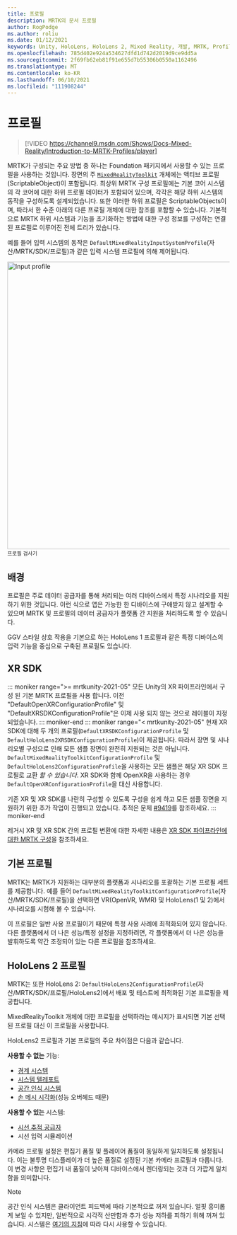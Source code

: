 ```yaml
---
title: 프로필
description: MRTK의 문서 프로필
author: RogPodge
ms.author: roliu
ms.date: 01/12/2021
keywords: Unity, HoloLens, HoloLens 2, Mixed Reality, 개발, MRTK, Profiles,
ms.openlocfilehash: 785d402e924a534627dfd1d742d2019d9ce9dd5a
ms.sourcegitcommit: 2f69fb62eb81f91e655d7b55306b0550a1162496
ms.translationtype: MT
ms.contentlocale: ko-KR
ms.lasthandoff: 06/10/2021
ms.locfileid: "111908244"
---
```

# <a name="profiles"></a>프로필

> [!VIDEO https://channel9.msdn.com/Shows/Docs-Mixed-Reality/Introduction-to-MRTK-Profiles/player]

MRTK가 구성되는 주요 방법 중 하나는 Foundation 패키지에서 사용할 수 있는 프로필을 사용하는 것입니다. 장면의 주 [`MixedRealityToolkit`](xref:Microsoft.MixedReality.Toolkit.MixedRealityToolkit) 개체에는 액티브 프로필(ScriptableObject)이 포함됩니다. 최상위 MRTK 구성 프로필에는 기본 코어 시스템의 각 코어에 대한 하위 프로필 데이터가 포함되어 있으며, 각각은 해당 하위 시스템의 동작을 구성하도록 설계되었습니다. 또한 이러한 하위 프로필은 ScriptableObjects이며, 따라서 한 수준 아래의 다른 프로필 개체에 대한 참조를 포함할 수 있습니다. 기본적으로 MRTK 하위 시스템과 기능을 초기화하는 방법에 대한 구성 정보를 구성하는 연결된 프로필로 이루어진 전체 트리가 있습니다.

예를 들어 입력 시스템의 동작은 `DefaultMixedRealityInputSystemProfile`(자산/MRTK/SDK/프로필)과 같은 입력 시스템 프로필에 의해 제어됩니다.

<img src="../images/profiles/input_profile.png" width="650px" alt="Input profile" style="display:block;">
<sup>프로필 검사기</sup>

## <a name="background"></a>배경

프로필은 주로 데이터 공급자를 통해 처리되는 여러 디바이스에서 특정 시나리오를 지원하기 위한 것입니다. 이런 식으로 앱은 가능한 한 디바이스에 구애받지 않고 설계할 수 있으며 MRTK 및 프로필의 데이터 공급자가 플랫폼 간 지원을 처리하도록 할 수 있습니다.

GGV 스타일 상호 작용을 기본으로 하는 HoloLens 1 프로필과 같은 특정 디바이스의 입력 기능을 중심으로 구축된 프로필도 있습니다.

## <a name="xr-sdk"></a>XR SDK

::: moniker range=">= mrtkunity-2021-05"
모든 Unity의 XR 파이프라인에서 구성 된 기본 MRTK 프로필을 사용 합니다. 이전 "DefaultOpenXRConfigurationProfile" 및 "DefaultXRSDKConfigurationProfile"은 이제 사용 되지 않는 것으로 레이블이 지정 되었습니다.
::: moniker-end
::: moniker range="< mrtkunity-2021-05"
현재 XR SDK에 대해 두 개의 프로필(`DefaultXRSDKConfigurationProfile` 및 `DefaultHoloLens2XRSDKConfigurationProfile`)이 제공됩니다. 따라서 장면 및 시나리오별 구성으로 인해 모든 샘플 장면이 완전히 지원되는 것은 아닙니다. `DefaultMixedRealityToolkitConfigurationProfile` 및 `DefaultHoloLens2ConfigurationProfile`을 사용하는 모든 샘플은 해당 XR SDK 프로필로 교환 _할 수 있습니다_. XR SDK와 함께 OpenXR을 사용하는 경우 `DefaultOpenXRConfigurationProfile`을 대신 사용합니다.

기존 XR 및 XR SDK를 나란히 구성할 수 있도록 구성을 쉽게 하고 모든 샘플 장면을 지원하기 위한 추가 작업이 진행되고 있습니다. 추적은 문제 [#9419](https://github.com/microsoft/MixedRealityToolkit-Unity/issues/9419)를 참조하세요.
::: moniker-end

레거시 XR 및 XR SDK 간의 프로필 변환에 대한 자세한 내용은 [XR SDK 파이프라인에 대한 MRTK 구성](../../configuration/getting-started-with-mrtk-and-xrsdk.md#configuring-mrtk-for-the-xr-sdk-pipeline)을 참조하세요.

## <a name="default-profile"></a>기본 프로필

MRTK는 MRTK가 지원하는 대부분의 플랫폼과 시나리오를 포괄하는 기본 프로필 세트를 제공합니다. 예를 들어 `DefaultMixedRealityToolkitConfigurationProfile`(자산/MRTK/SDK/프로필)을 선택하면 VR(OpenVR, WMR) 및 HoloLens(1 및 2)에서 시나리오를 시험해 볼 수 있습니다.

이 프로필은 일반 사용 프로필이기 때문에 특정 사용 사례에 최적화되어 있지 않습니다. 다른 플랫폼에서 더 나은 성능/특정 설정을 지정하려면, 각 플랫폼에서 더 나은 성능을 발휘하도록 약간 조정되어 있는 다른 프로필을 참조하세요.

## <a name="hololens-2-profile"></a>HoloLens 2 프로필

MRTK는 또한 HoloLens 2: `DefaultHoloLens2ConfigurationProfile`(자산/MRTK/SDK/프로필/HoloLens2)에서 배포 및 테스트에 최적화된 기본 프로필을 제공합니다.

MixedRealityToolkit 개체에 대한 프로필을 선택하라는 메시지가 표시되면 기본 선택된 프로필 대신 이 프로필을 사용합니다.

HoloLens2 프로필과 기본 프로필의 주요 차이점은 다음과 같습니다.

**사용할 수 없는** 기능:

- [경계 시스템](../boundary/boundary-system-getting-started.md)
- [시스템 텔레포트](../teleport-system/teleport-system.md)
- [공간 인식 시스템](../spatial-awareness/spatial-awareness-getting-started.md)
- [손 메시 시각화](../input/hand-tracking.md)(성능 오버헤드 때문)

**사용할 수 있는** 시스템:

- [시선 추적 공급자](../input/eye-tracking/eye-tracking-main.md)
- 시선 입력 시뮬레이션

카메라 프로필 설정은 편집기 품질 및 플레이어 품질이 동일하게 일치하도록 설정됩니다. 이는 불투명 디스플레이가 더 높은 품질로 설정된 기본 카메라 프로필과 다릅니다. 이 변경 사항은 편집기 내 품질이 낮아져 디바이스에서 렌더링되는 것과 더 가깝게 일치함을 의미합니다.

> [!NOTE]
> 공간 인식 시스템은 클라이언트 피드백에 따라 기본적으로 꺼져 있습니다. 얼핏 흥미롭게 보일 수 있지만, 일반적으로 시각적 산만함과 추가 성능 저하를 피하기 위해 꺼져 있습니다. 시스템은 [여기의 지침](../spatial-awareness/spatial-awareness-getting-started.md)에 따라 다시 사용할 수 있습니다.
